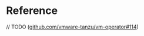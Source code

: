 # Reference

// TODO ([github.com/vmware-tanzu/vm-operator#114](https://github.com/vmware-tanzu/vm-operator/issues/114))
